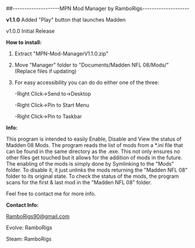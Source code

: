 ##--------------------MPN Mod Manager by RamboRigs--------------------

**v1.1.0** Added "Play" button that launches Madden

v1.0.0 Initial Release

**How to install:**

1. Extract "MPN-Mod-ManagerV1.1.0.zip" 

2. Move "Manager" folder to "Documents/Madden NFL 08/Mods/" (Replace files if updating)

3. For easy accessibility you can do do either one of the three:

	-Right Click->Send to->Desktop

	-Right Click->Pin to Start Menu
	
	-Right Click->Pin to Taskbar

**Info:**

This program is intended to easily Enable, Disable and View the status of Madden 08 Mods. 
The program reads the list of mods from a *.ini file that can be found in the same directory
as the .exe. This not only ensures no other files get touched but it allows for the addition
of mods in the future. The enabling of the mods is simply done by Symlinking to the "Mods" folder.
To disable it, it just unlinks the mods returning the "Madden NFL 08" folder to its original state.
To check the status of the mods, the program scans for the first & last mod in the "Madden NFL 08" folder. 

Feel free to contact me for more info.

**Contact Info:**

RamboRigs90@gmail.com

Evolve: RamboRigs

Steam: RamboRigs
